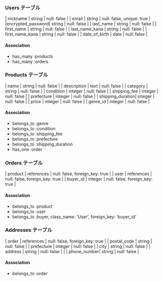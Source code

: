 ### Users テーブル

| nickname         | string  | null: false  |
| email            | string  | null: false, unique: true |
|encrypted_password| string  | null: false  |
| last_name        | string  | null: false  |
| first_name       | string  | null: false  |
| last_name_kana   | string  | null: false  |
| first_name_kana  | string  | null: false  |
| date_of_birth    | date    | null: false  |

#### Association
- has_many :products
- has_many :orders

### Products テーブル

| name             | string     | null: false                    |
| description      | text       | null: false                    |
| category         | string     | null: false                    |
| condition        | integer    | null: false                    |
| shipping_fee     | integer    | null: false                    |
| prefecture       | integer    | null: false                    |
| shipping_duration| integer    | null: false                    |
| price            | integer    | null: false                    |
| genre_id         | integer    | null: false                    |


#### Association

- belongs_to :genre
- belongs_to :condition
- belongs_to :shipping_fee
- belongs_to :prefecture
- belongs_to :shipping_duration
- has_one :order

### Orders テーブル

| product     | references | null: false, foreign_key: true |
| user        | references | null: false, foreign_key: true |
| buyer_id    | integer    | null: false, foreign_key: true |

#### Association
- belongs_to :product
- belongs_to :user
- belongs_to :buyer, class_name: 'User', foreign_key: 'buyer_id'

### Addresses テーブル

| order       | references | null: false, foreign_key: true |
| postal_code | string  | null: false |
| prefecture  | integer | null: false |
| city        | string  | null: false |
| address     | string  | null: false |             |
| phone_number| string  | null: false |

#### Association
- belongs_to :order